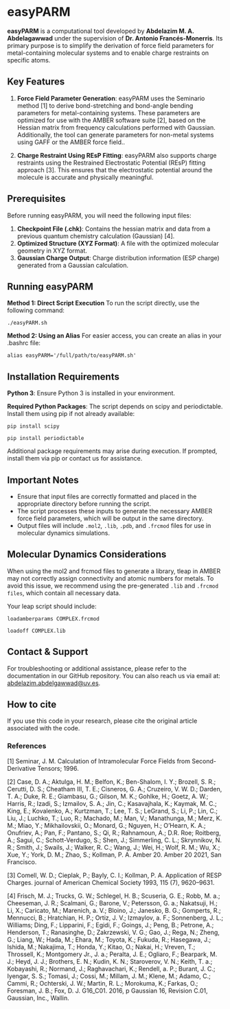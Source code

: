 # **easyPARM**
**easyPARM** is a computational tool developed by **Abdelazim M. A. Abdelagawwad** under the supervision of **Dr. Antonio Francés-Monerris**. Its primary purpose is to simplify the derivation of force field parameters for metal-containing molecular systems and to enable charge restraints on specific atoms.

## Key Features
1. **Force Field Parameter Generation**: easyPARM uses the Seminario method [1] to derive bond-stretching and bond-angle bending parameters for metal-containing systems. These parameters are optimized for use with the AMBER software suite [2], based on the Hessian matrix from frequency calculations performed with Gaussian. Additionally, the tool can generate parameters for non-metal systems using GAFF or the AMBER force field.. 

2. **Charge Restraint Using REsP Fitting**: easyPARM also supports charge restraints using the Restrained Electrostatic Potential (REsP) fitting approach [3]. This ensures that the electrostatic potential around the molecule is accurate and physically meaningful.

## Prerequisites
Before running easyPARM, you will need the following input files:

1. **Checkpoint File (.chk)**: Contains the hessian matrix and data from a previous quantum chemistry calculation (Gaussian) [4].
2. **Optimized Structure (XYZ Format)**: A file with the optimized molecular geometry in XYZ format.
3. **Gaussian Charge Output**: Charge distribution information (ESP charge) generated from a Gaussian calculation.

## Running easyPARM
**Method 1: Direct Script Execution**
To run the script directly, use the following command:

`./easyPARM.sh`

**Method 2: Using an Alias**
For easier access, you can create an alias in your .bashrc file:

`alias easyPARM='/full/path/to/easyPARM.sh'`

## Installation Requirements

**Python 3**: Ensure Python 3 is installed in your environment.

**Required Python Packages**: The script depends on scipy and periodictable. Install them using pip if not already available:

`pip install scipy` 

`pip install periodictable`

Additional package requirements may arise during execution. If prompted, install them via pip or contact us for assistance.

## Important Notes
- Ensure that input files are correctly formatted and placed in the appropriate directory before running the script.
- The script processes these inputs to generate the necessary AMBER force field parameters, which will be output in the same directory.
- Output files will include `.mol2`, `.lib`, `.pdb`, and `.frcmod` files for use in molecular dynamics simulations.

## Molecular Dynamics Considerations
When using the mol2 and frcmod files to generate a library, tleap in AMBER may not correctly assign connectivity and atomic numbers for metals. To avoid this issue, we recommend using the pre-generated `.lib` and `.frcmod files`, which contain all necessary data.

Your leap script should include:


`loadamberparams COMPLEX.frcmod`

`loadoff COMPLEX.lib`

## Contact & Support
For troubleshooting or additional assistance, please refer to the documentation in our GitHub repository. You can also reach us via email at: abdelazim.abdelgawwad@uv.es.

## How to cite 
If you use this code in your research, please cite the original article associated with the code.

### References
[1]	Seminar, J. M. Calculation of Intramolecular Force Fields from Second-Derivative Tensors; 1996.

[2]	Case, D. A.; Aktulga, H. M.; Belfon, K.; Ben-Shalom, I. Y.; Brozell, S. R.; Cerutti, D. S.; Cheatham III, T. E.; Cisneros, G. A.; Cruzeiro, V. W. D.; Darden, T. A.; Duke, R. E.; Giambasu, G.; Gilson, M. K.; Gohlke, H.; Goetz, A. W.; Harris, R.; Izadi, S.; Izmailov, S. A.; Jin, C.; Kasavajhala, K.; Kaymak, M. C.; King, E.; Kovalenko, A.; Kurtzman, T.; Lee, T. S.; LeGrand, S.; Li, P.; Lin, C.; Liu, J.; Luchko, T.; Luo, R.; Machado, M.; Man, V.; Manathunga, M.; Merz, K. M.; Miao, Y.; Mikhailovskii, O.; Monard, G.; Nguyen, H.; O’Hearn, K. A.; Onufriev, A.; Pan, F.; Pantano, S.; Qi, R.; Rahnamoun, A.; D.R. Roe; Roitberg, A.; Sagui, C.; Schott-Verdugo, S.; Shen, J.; Simmerling, C. L.; Skrynnikov, N. R.; Smith, J.; Swails, J.; Walker, R. C.; Wang, J.; Wei, H.; Wolf, R. M.; Wu, X.; Xue, Y.; York, D. M.; Zhao, S.; Kollman, P. A. Amber 20. Amber 20 2021, San Francisco.

[3]	Comell, W. D.; Cieplak, P.; Bayly, C. I.; Kollman, P. A. Application of RESP Charges. journal of American Chemical Society 1993, 115 (7), 9620–9631.

[4] Frisch, M. J.; Trucks, G. W.; Schlegel, H. B.; Scuseria, G. E.; Robb, M. a.; Cheeseman, J. R.; Scalmani, G.; Barone, V.; Petersson, G. a.; Nakatsuji, H.; Li, X.; Caricato, M.; Marenich, a. V.; Bloino, J.; Janesko, B. G.; Gomperts, R.; Mennucci, B.; Hratchian, H. P.; Ortiz, J. V.; Izmaylov, a. F.; Sonnenberg, J. L.; Williams; Ding, F.; Lipparini, F.; Egidi, F.; Goings, J.; Peng, B.; Petrone, A.; Henderson, T.; Ranasinghe, D.; Zakrzewski, V. G.; Gao, J.; Rega, N.; Zheng, G.; Liang, W.; Hada, M.; Ehara, M.; Toyota, K.; Fukuda, R.; Hasegawa, J.; Ishida, M.; Nakajima, T.; Honda, Y.; Kitao, O.; Nakai, H.; Vreven, T.; Throssell, K.; Montgomery Jr., J. a.; Peralta, J. E.; Ogliaro, F.; Bearpark, M. J.; Heyd, J. J.; Brothers, E. N.; Kudin, K. N.; Staroverov, V. N.; Keith, T. a.; Kobayashi, R.; Normand, J.; Raghavachari, K.; Rendell, a. P.; Burant, J. C.; Iyengar, S. S.; Tomasi, J.; Cossi, M.; Millam, J. M.; Klene, M.; Adamo, C.; Cammi, R.; Ochterski, J. W.; Martin, R. L.; Morokuma, K.; Farkas, O.; Foresman, J. B.; Fox, D. J. G16_C01. 2016, p Gaussian 16, Revision C.01, Gaussian, Inc., Wallin.

